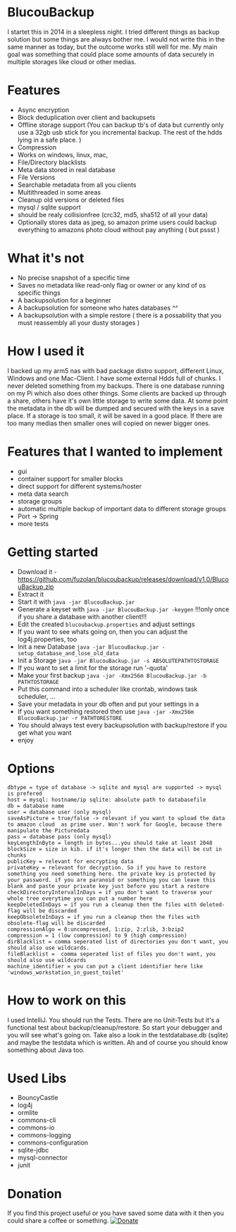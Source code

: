# BlucouBackup
I startet this in 2014 in a sleepless night. I tried different things as backup solution but some things are always bother me. I would not write this in the same manner as today, but the outcome works still well for me. My main goal was something that could place some amounts of data securely in multiple storages like cloud or other medias.

# Features
* Async encryption
* Block deduplication over client and backupsets
* Offline storage support (You can backup tb's of data but currently only use a 32gb usb stick for you incremental backup. The rest of the hdds lying in a safe place. )  
* Compression
* Works on windows, linux, mac, 
* File/Directory blacklists
* Meta data stored in real database
* File Versions
* Searchable metadata from all you clients
* Multithreaded in some areas
* Cleanup old versions or deleted files
* mysql / sqlite support
* should be realy collisionfree (crc32, md5, sha512 of all your data)
* Optionally stores data as jpeg, so amazon prime users could backup everything to amazons photo cloud without pay anything ( but pssst )
# What it's not
* No precise snapshot of a specific time
* Saves no metadata like read-only flag or owner or any kind of os specific things
* A backupsolution for a beginner
* A backupsolution for someone who hates databases ^^
* A backupsolution with a simple restore ( there is a possability that you must reassembly all your dusty storages )

# How I used it
I backed up my arm5 nas with bad package distro support, different Linux, Windows and one Mac-Client. I have some external Hdds full of chunks. I never deleted something from my backups. There is one database running on my Pi which also does other things. Some clients are backed up through a share, others have it's own little storage to write some data. At some point the metadata in the db will be dumped and secured with the keys in a save place. If a storage is too small, it will be saved in a good place. If there are too many medias then smaller ones will copied on newer bigger ones.

# Features that I wanted to implement 
* gui
* container support for smaller blocks
* direct support for different systems/hoster
* meta data search
* storage groups
* automatic multiple backup of important data to different storage groups
* Port -> Spring
* more tests

# Getting started
* Download it - https://github.com/fuzolan/blucoubackup/releases/download/v1.0/BlucouBackup.zip
* Extract it
* Start it with `java -jar BlucouBackup.jar`
* Generate a keyset with `java -jar BlucouBackup.jar -keygen` !!!only once if you share a database with another client!!!
* Edit the created `blucoubackup.properties` and adjust settings
* If you want to see whats going on, then you can adjust the log4j.properties, too
* Init a new Database `java -jar BlucouBackup.jar -setup_database_and_lose_old_data`
* Init a Storage `java -jar BlucouBackup.jar -s ABSOLUTEPATHTOSTORAGE`
* If you want to set a limit for the storage run '-quota'
* Make your first backup `java -jar -Xmx256m BlucouBackup.jar -b PATHTOSTORAGE`
* Put this command into a scheduler like crontab, windows task scheduler, ...
* Save your metadata in your db often and put your settings in a  
* If you want something restored then use `java -jar -Xmx256m BlucouBackup.jar -r PATHTORESTORE`
* You should always test every backupsolution with backup/restore if you get what you want
* enjoy

# Options
```
dbtype = type of database -> sqlite and mysql are supported -> mysql is prefered
host = mysql: hostname/ip sqlite: absolute path to databasefile
db = database name
user = database user (only mysql) 
saveAsPicture = true/false -> relevant if you want to upload the data to amazon cloud  as prime user. Won't work for Google, because there manipulate the Picturedata 
pass = database pass (only mysql)
keyLengthInByte = length in bytes...you should take at least 2048 
blockSize = size in kib. if it's longer then the data will be cut in chunks
publicKey = relevant for encrypting data
privateKey = relevant for decryption. So if you have to restore something you need something here. the private key is protected by your password. if you are paranoid or something you can leave this blank and paste your private key just before you start a restore 
checkDirectoryIntervalInDays = if you don't want to traverse your whole tree everytime you can put a number here
keepDeletedInDays = if you run a cleanup then the files with deleted-flag will be discarded
keepObsoleteInDays = if you run a cleanup then the files with obsolete-flag will be discarded
compressionAlgo = 0:uncompressed, 1:zip, 2:zlib, 3:bzip2
compression = 1 (low compression) to 9 (high compression)  
dirBlacklist = comma seperated list of directories you don't want, you should also use wildcards.
fileBlacklist =  comma seperated list of files you don't want, you should also use wildcards
machine_identifier = you can put a client identifier here like 'windows_workstation_in_guest_toilet'  
```

# How to work on this
I used IntelliJ. You should run the Tests. There are no Unit-Tests but it's a functional test about backup/cleanup/restore. So start your debugger and you will see what's going on. Take also a look in the testdatabase.db (sqlite) and maybe the testdata which is written. Ah and of course you should know something about Java too.

# Used Libs
* BouncyCastle
* log4j
* ormlite
* commons-cli
* commons-io
* commons-logging
* commons-configuration
* sqlite-jdbc
* mysql-connector
* junit

# Donation
If you find this project useful or you have saved some data with it then you could share a coffee or something. 
[![Donate](https://img.shields.io/badge/Donate-PayPal-green.svg)](https://www.paypal.me/BeckFlorian)
